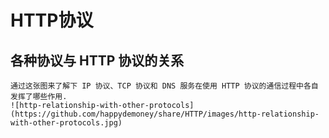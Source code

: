 #   HTTP协议

##  各种协议与 HTTP 协议的关系

    通过这张图来了解下 IP 协议、TCP 协议和 DNS 服务在使用 HTTP 协议的通信过程中各自发挥了哪些作用.
    ![http-relationship-with-other-protocols](https://github.com/happydemoney/share/HTTP/images/http-relationship-with-other-protocols.jpg)